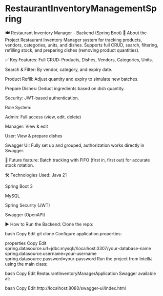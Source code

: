 # RestaurantInventoryManagementSpring
🍽️ Restaurant Inventory Manager - Backend (Spring Boot)
🚀 About the Project
Restaurant Inventory Manager system for tracking products, vendors, categories, units, and dishes.
Supports full CRUD, search, filtering, refilling stock, and preparing dishes (removing product quantities).

✅ Key Features:
Full CRUD: Products, Dishes, Vendors, Categories, Units.

Search & Filter: By vendor, category, and expiry date.

Product Refill: Adjust quantity and expiry to simulate new batches.

Prepare Dishes: Deduct ingredients based on dish quantity.

Security: JWT-based authentication.

Role System:

Admin: Full access (view, edit, delete)

Manager: View & edit

User: View & prepare dishes

Swagger UI: Fully set up and grouped, authorization works directly in Swagger.

🔮 Future feature: Batch tracking with FIFO (first in, first out) for accurate stock rotation.

🛠️ Technologies Used:
Java 21

Spring Boot 3

MySQL

Spring Security (JWT)

Swagger (OpenAPI)

▶️ How to Run the Backend:
Clone the repo:

bash
Copy
Edit
git clone <your-backend-repo-link>
Configure application.properties:

properties
Copy
Edit
spring.datasource.url=jdbc:mysql://localhost:3307/your-database-name
spring.datasource.username=your-username
spring.datasource.password=your-password
Run the project from IntelliJ using the main class:

bash
Copy
Edit
RestaurantInventoryManagerApplication
Swagger available at:

bash
Copy
Edit
http://localhost:8080/swagger-ui/index.html